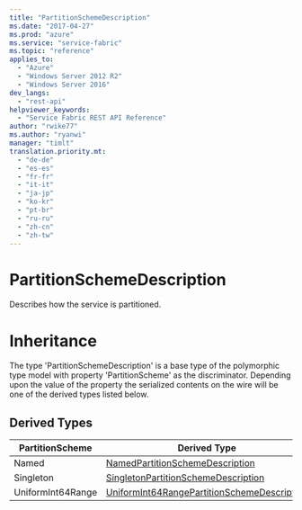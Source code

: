 ```yaml
---
title: "PartitionSchemeDescription"
ms.date: "2017-04-27"
ms.prod: "azure"
ms.service: "service-fabric"
ms.topic: "reference"
applies_to: 
  - "Azure"
  - "Windows Server 2012 R2"
  - "Windows Server 2016"
dev_langs: 
  - "rest-api"
helpviewer_keywords: 
  - "Service Fabric REST API Reference"
author: "rwike77"
ms.author: "ryanwi"
manager: "timlt"
translation.priority.mt: 
  - "de-de"
  - "es-es"
  - "fr-fr"
  - "it-it"
  - "ja-jp"
  - "ko-kr"
  - "pt-br"
  - "ru-ru"
  - "zh-cn"
  - "zh-tw"
---
```

# PartitionSchemeDescription

Describes how the service is partitioned.
# Inheritance

The type 'PartitionSchemeDescription' is a base type of the polymorphic type model with property 'PartitionScheme' as the discriminator.
Depending upon the value of the property the serialized contents on the wire will be one of the derived types listed below.
## Derived Types

| PartitionScheme | Derived Type |
| --- | --- | 
| Named | [NamedPartitionSchemeDescription](model-NamedPartitionSchemeDescription.md) |
| Singleton | [SingletonPartitionSchemeDescription](model-SingletonPartitionSchemeDescription.md) |
| UniformInt64Range | [UniformInt64RangePartitionSchemeDescription](model-UniformInt64RangePartitionSchemeDescription.md) |

